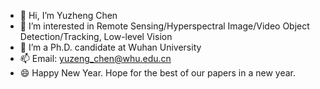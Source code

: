 - 👋 Hi, I’m Yuzheng Chen
- 👀 I’m interested in Remote Sensing/Hyperspectral Image/Video Object Detection/Tracking, Low-level Vision
- 💞️ I’m a Ph.D. candidate at Wuhan University
- 📫 Email: yuzeng_chen@whu.edu.cn
- 😄 Happy New Year. Hope for the best of our papers in a new year. 

<!---
YZCU/YZCU is a ✨ special ✨ repository because its `README.md` (this file) appears on your GitHub profile.
You can click the Preview link to take a look at your changes.
--->
